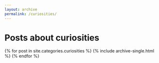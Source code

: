 ```yaml
---
layout: archive
permalink: /curiosities/
---
```


# Posts about curiosities

<div class="tiles">
{% for post in site.categories.curiosities %}
  {% include archive-single.html %}
{% endfor %}
</div><!-- /.tiles -->
